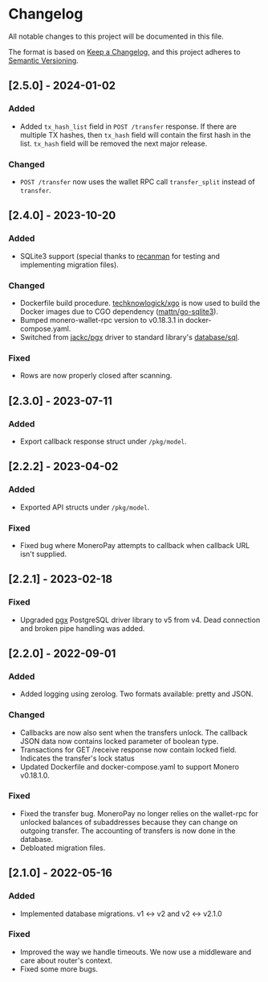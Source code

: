 # Changelog

All notable changes to this project will be documented in this file.

The format is based on [Keep a Changelog](https://keepachangelog.com/en/1.0.0/),
and this project adheres to [Semantic Versioning](https://semver.org/spec/v2.0.0.html).

## [2.5.0] - 2024-01-02
### Added
- Added `tx_hash_list` field in `POST /transfer` response. If there are multiple TX hashes, then `tx_hash` field will contain the first hash in the list. `tx_hash` field will be removed the next major release.

### Changed
- `POST /transfer` now uses the wallet RPC call `transfer_split` instead of `transfer`.

## [2.4.0] - 2023-10-20
### Added
- SQLite3 support (special thanks to [recanman](http://recanman7nly4wwc5f2t2h55jnxsr7wo664o3lsydngwetvrguz4esid.onion/) for testing and implementing migration files).

### Changed
- Dockerfile build procedure. [techknowlogick/xgo](https://github.com/techknowlogick/xgo) is now used to build the Docker images due to CGO dependency ([mattn/go-sqlite3](http://mattn.github.io/go-sqlite3/)).
- Bumped monero-wallet-rpc version to v0.18.3.1 in docker-compose.yaml.
- Switched from [jackc/pgx](https://github.com/jackc/pgx) driver to standard library's [database/sql](https://pkg.go.dev/database/sql).

### Fixed
- Rows are now properly closed after scanning.

## [2.3.0] - 2023-07-11
### Added
- Export callback response struct under `/pkg/model`.

## [2.2.2] - 2023-04-02
### Added
- Exported API structs under `/pkg/model`.

### Fixed
- Fixed bug where MoneroPay attempts to callback when callback URL isn't supplied.

## [2.2.1] - 2023-02-18
### Fixed
- Upgraded [pgx](https://github.com/jackc/pgx) PostgreSQL driver library to v5 from v4. Dead connection and broken pipe handling was added.

## [2.2.0] - 2022-09-01
### Added
- Added logging using zerolog. Two formats available: pretty and JSON.

### Changed
- Callbacks are now also sent when the transfers unlock. The callback JSON data now contains locked parameter of boolean type.
- Transactions for GET /receive response now contain locked field. Indicates the transfer's lock status
- Updated Dockerfile and docker-compose.yaml to support Monero v0.18.1.0.

### Fixed
- Fixed the transfer bug. MoneroPay no longer relies on the wallet-rpc for unlocked balances of subaddresses because they can change on outgoing transfer. The accounting of transfers is now done in the database.
- Debloated migration files.

## [2.1.0] - 2022-05-16
### Added
- Implemented database migrations. v1 <-> v2 and v2 <-> v2.1.0

### Fixed
- Improved the way we handle timeouts. We now use a middleware and care about router's context.
- Fixed some more bugs.

